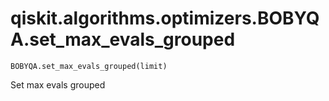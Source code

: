 # qiskit.algorithms.optimizers.BOBYQA.set\_max\_evals\_grouped

`BOBYQA.set_max_evals_grouped(limit)`

Set max evals grouped
